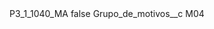<?xml version="1.0" encoding="UTF-8"?>
<CustomMetadata xmlns="http://soap.sforce.com/2006/04/metadata" xmlns:xsi="http://www.w3.org/2001/XMLSchema-instance" xmlns:xsd="http://www.w3.org/2001/XMLSchema">
    <label>P3_1_1040_MA</label>
    <protected>false</protected>
    <values>
        <field>Grupo_de_motivos__c</field>
        <value xsi:type="xsd:string">M04</value>
    </values>
</CustomMetadata>
